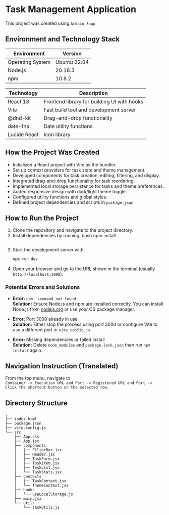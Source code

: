 # Task Management Application

This project was created using `Arkain Snap`.

## Environment and Technology Stack

| Environment       | Version       |
|-------------------|---------------|
| Operating System  | Ubuntu 22.04  |
| Node.js           | 20.18.3       |
| npm               | 10.8.2        |

| Technology        | Description                                   |
|-------------------|-----------------------------------------------|
| React 18          | Frontend library for building UI with hooks  |
| Vite              | Fast build tool and development server       |
| @dnd-kit          | Drag-and-drop functionality                    |
| date-fns          | Date utility functions                         |
| Lucide React      | Icon library                                  |

## How the Project Was Created

- Initialized a React project with Vite as the bundler.
- Set up context providers for task state and theme management.
- Developed components for task creation, editing, filtering, and display.
- Integrated drag-and-drop functionality for task reordering.
- Implemented local storage persistence for tasks and theme preferences.
- Added responsive design with dark/light theme toggle.
- Configured utility functions and global styles.
- Defined project dependencies and scripts in `package.json`.

## How to Run the Project

1. Clone the repository and navigate to the project directory.
2. Install dependencies by running:
   bash
   npm install
   ```
3. Start the development server with:
   ```bash
   npm run dev
   ```
4. Open your browser and go to the URL shown in the terminal (usually `http://localhost:3000`).

### Potential Errors and Solutions

- **Error:** `npm: command not found`  
  **Solution:** Ensure Node.js and npm are installed correctly. You can install Node.js from [nodejs.org](https://nodejs.org/) or use your OS package manager.

- **Error:** Port 3000 already in use  
  **Solution:** Either stop the process using port 3000 or configure Vite to use a different port in `vite.config.js`.

- **Error:** Missing dependencies or failed install  
  **Solution:** Delete `node_modules` and `package-lock.json` then run `npm install` again.

## Navigation Instruction (Translated)

From the top menu, navigate to  
`Container -> Execution URL and Port -> Registered URL and Port -> Click the shortcut button on the selected row.`

## Directory Structure

```
.
├── index.html
├── package.json
├── vite.config.js
└── src
    ├── App.css
    ├── App.jsx
    ├── components
    │   ├── FilterBar.jsx
    │   ├── Header.jsx
    │   ├── TaskForm.jsx
    │   ├── TaskItem.jsx
    │   ├── TaskList.jsx
    │   └── TaskStats.jsx
    ├── contexts
    │   ├── TaskContext.jsx
    │   └── ThemeContext.jsx
    ├── hooks
    │   └── useLocalStorage.js
    ├── main.jsx
    └── utils
        └── taskUtils.js
```
```